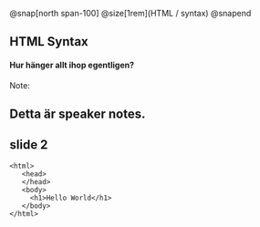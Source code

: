 @snap[north span-100]
@size[1rem](HTML / syntax)
@snapend
## HTML Syntax
#### Hur hänger allt ihop egentligen?
Note: 

Detta är speaker notes.
---
## slide 2

```
<html>
   <head>
   </head>
   <body>
     <h1>Hello World</h1>
   </body>
</html>
```